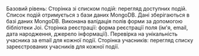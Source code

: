 Базовий рівень:
Сторінка зі списком подій: перегляд доступних подій.
Список подій отримується з бази даних MongoDB.
Дані зберігаються в базі даних MongoDB.
Виконана валідація полів форми за допомогою бібліотеки Joi.
Сторінка реєстрації: форма реєстрації поля (ім'я, email, дата народження, джерело інформації).
Перевірка на унікальність учасника за email для кожної події.
Сторінка учасників: перегляд списку зареєстрованих учасників для кожної події.
